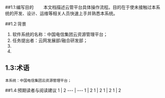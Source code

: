 ##1.1:编写目的
&emsp;&emsp;本文档描述云管平台具体操作流程。目的在于使未接触过本系统的开发、设计、运维等相关人员快速上手并熟悉本系统。

##1.2:背景
1. 软件系统的名称：中国电信集团云资源管理平台；
2. 任务提出者：云网发展部/融合研发部；
3. 
4.  

## 1.3:术语
    本系统：中国电信集团云资源管理平台；

##1.4:预期读者与阅读建议
1 | 2
--- | ---
1 | 2
1 | 2
1 | 2
1 | 2



